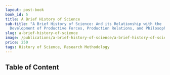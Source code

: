 ```yaml
---
layout: post-book
book_id: 5
title: A Brief History of Science
sub-title: "A Brief History of Science: And its Relationship with the
  Development of Productive Forces, Production Relations, and Philosophy"
slug: a-brief-history-of-science
image: /publications/a-brief-history-of-science/a-brief-history-of-science-cover.jpg
price: 250
tags: History of Science, Research Methodology
---
```

## Table of Content
